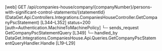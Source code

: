 [web] GET /api/companies-house/company/{companyNumber}/persons-with-significant-control-statements/{statementId}  (DataGet.Api.Controllers.Integrations.CompaniesHouseController.GetCompanyPscStatement)  [L344–L352] status=200 [auth=Authentication.MachineToMachinePolicy]
  └─ sends_request GetCompanyPscStatementQuery [L349]
    └─ handled_by DataGet.Integrations.CompaniesHouse.Api.Queries.GetCompanyPscStatementQueryHandler.Handle [L19–L29]

